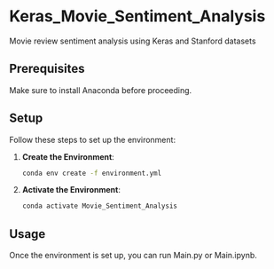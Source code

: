 # Keras_Movie_Sentiment_Analysis
Movie review sentiment analysis using Keras and Stanford datasets

## Prerequisites
Make sure to install Anaconda before proceeding.

## Setup
Follow these steps to set up the environment:

1. **Create the Environment**:
    ```bash
    conda env create -f environment.yml
    ```

2. **Activate the Environment**:
    ```bash
    conda activate Movie_Sentiment_Analysis
    ```

## Usage
Once the environment is set up, you can run Main.py or Main.ipynb.
